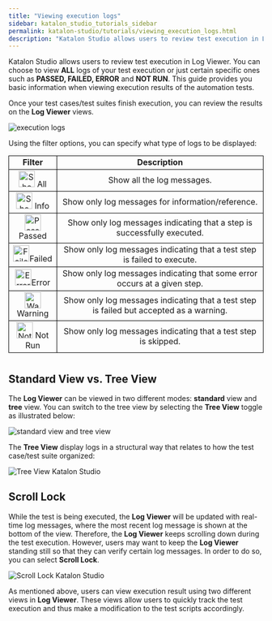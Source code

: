 ```yaml
---
title: "Viewing execution logs"
sidebar: katalon_studio_tutorials_sidebar
permalink: katalon-studio/tutorials/viewing_execution_logs.html
description: "Katalon Studio allows users to review test execution in Log Viewer. This guide shows you to view execution results of automation tests."
---
```

Katalon Studio allows users to review test execution in Log Viewer. You can choose to view **ALL** logs of your test execution or just certain specific ones such as **PASSED, FAILED, ERROR** and **NOT RUN**. This guide provides you basic information when viewing execution results of the automation tests.

Once your test cases/test suites finish execution, you can review the results on the **Log Viewer** views.

![execution logs](../../images/katalon-studio/tutorials/viewing_execution_logs/Log-Viewer.png)

Using the filter options, you can specify what type of logs to be displayed:

<table style="height: 398px;" width="692"><tbody><tr><td style="text-align: center; border: 1px solid black; width: 91px;"><b>Filter</b></td><td style="text-align: center; border: 1px solid black; width: 585px;"><b>Description</b></td></tr><tr><td style="text-align: center; border: 1px solid black; width: 91px;"><img class="init-size aligncenter wp-image-2183 size-full" src="../../images/katalon-studio/tutorials/viewing_execution_logs/All.png" alt="Show all the log messages" width="32" height="32"> <span style="font-weight: 400;">All</span></td><td style="text-align: center; border: 1px solid black; width: 585px;"><span style="font-weight: 400;">Show all the log messages.</span></td></tr><tr><td style="text-align: center; border: 1px solid black; width: 91px;"><img class="init-size aligncenter wp-image-2184 size-full" src="../../images/katalon-studio/tutorials/viewing_execution_logs/Info.png" alt="Show only log messages for information/reference" width="32" height="32"> <span style="font-weight: 400;">Info</span></td><td style="text-align: center; border: 1px solid black; width: 585px;"><span style="font-weight: 400;">Show only log messages for information/reference.</span></td></tr><tr><td style="text-align: center; border: 1px solid black; width: 91px;"><img class="init-size aligncenter wp-image-2185 size-full" src="../../images/katalon-studio/tutorials/viewing_execution_logs/Passed.png" alt="Passed" width="32" height="32"><span style="font-weight: 400;">Passed</span></td><td style="text-align: center; border: 1px solid black; width: 585px;"><span style="font-weight: 400;">Show only log messages indicating that a step is successfully executed.</span></td></tr><tr><td style="text-align: center; border: 1px solid black; width: 91px;"><img class="init-size aligncenter wp-image-2186 size-full" src="../../images/katalon-studio/tutorials/viewing_execution_logs/Failed.png" alt="Failed" width="32" height="32">Failed</td><td style="text-align: center; border: 1px solid black; width: 585px;"><span style="font-weight: 400;">Show only log messages indicating that a test step is failed to execute.</span></td></tr><tr><td style="text-align: center; border: 1px solid black; width: 91px;"><img class="init-size aligncenter wp-image-2187 size-full" src="../../images/katalon-studio/tutorials/viewing_execution_logs/Error.png" alt="Error" width="32" height="32"><span style="font-weight: 400;">Error</span></td><td style="text-align: center; border: 1px solid black; width: 585px;"><span style="font-weight: 400;">Show only log messages indicating that some error occurs at a given step.</span></td></tr><tr><td style="text-align: center; border: 1px solid black; width: 91px;"><span style="font-weight: 400;"><img class="init-size aligncenter wp-image-2188 size-full" src="../../images/katalon-studio/tutorials/viewing_execution_logs/Warning.png" alt="Warning" width="32" height="32">Warning</span></td><td style="text-align: center; border: 1px solid black; width: 585px;"><span style="font-weight: 400;">Show only log messages indicating that a test step is failed but accepted as a warning.</span></td></tr><tr><td style="text-align: center; border: 1px solid black; width: 91px;"><span style="font-weight: 400;"><img class="init-size aligncenter wp-image-2189 size-full" src="../../images/katalon-studio/tutorials/viewing_execution_logs/Not-Run.png" alt="Not run" width="32" height="32"> </span><span style="font-weight: 400;">Not Run</span></td><td style="text-align: center; border: 1px solid black; width: 585px;"><span style="font-weight: 400;">Show only log messages indicating that a test step is skipped.</span></td></tr></tbody></table>

Standard View vs. Tree View
---------------------------

The **Log Viewer** can be viewed in two different modes: **standard** view and **tree** view. You can switch to the tree view by selecting the **Tree View** toggle as illustrated below:

![standard view and tree view](../../images/katalon-studio/tutorials/viewing_execution_logs/Log-Viewer-2.png)

The **Tree View** display logs in a structural way that relates to how the test case/test suite organized:

![Tree View Katalon Studio](../../images/katalon-studio/tutorials/viewing_execution_logs/Tree-View.png)

Scroll Lock
-----------

While the test is being executed, the **Log Viewer** will be updated with real-time log messages, where the most recent log message is shown at the bottom of the view. Therefore, the **Log Viewer** keeps scrolling down during the test execution. However, users may want to keep the **Log Viewer** standing still so that they can verify certain log messages. In order to do so, you can select **Scroll Lock**.

![Scroll Lock Katalon Studio](../../images/katalon-studio/tutorials/viewing_execution_logs/Scroll-Lock.png)

As mentioned above, users can view execution result using two different views in **Log Viewer**. These views allow users to quickly track the test execution and thus make a modification to the test scripts accordingly.